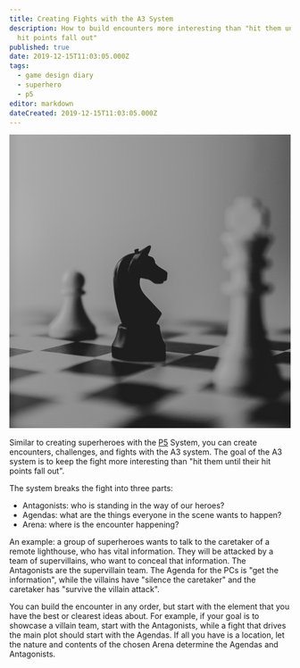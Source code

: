 ```yaml
---
title: Creating Fights with the A3 System
description: How to build encounters more interesting than "hit them until their
  hit points fall out"
published: true
date: 2019-12-15T11:03:05.000Z
tags:
  - game design diary
  - superhero
  - p5
editor: markdown
dateCreated: 2019-12-15T11:03:05.000Z
---
```


![Featured Image](creating-fights-with-the-a3-system.jpg)

Similar to creating superheroes with the [P5](/creating-superheroes-with-the-p5-system/) System, you can create encounters, challenges, and fights with the A3 system. The goal of the A3 system is to keep the fight more interesting than "hit them until their hit points fall out".

The system breaks the fight into three parts:

* Antagonists: who is standing in the way of our heroes?
* Agendas: what are the things everyone in the scene wants to happen?
* Arena: where is the encounter happening?

An example: a group of superheroes wants to talk to the caretaker of a remote lighthouse, who has vital information. They will be attacked by a team of supervillains, who want to conceal that information. The Antagonists are the supervillain team. The Agenda for the PCs is "get the information", while the villains have "silence the caretaker" and the caretaker has "survive the villain attack".

You can build the encounter in any order, but start with the element that you have the best or clearest ideas about. For example, if your goal is to showcase a villain team, start with the Antagonists, while a fight that drives the main plot should start with the Agendas. If all you have is a location, let the nature and contents of the chosen Arena determine the Agendas and Antagonists.


    